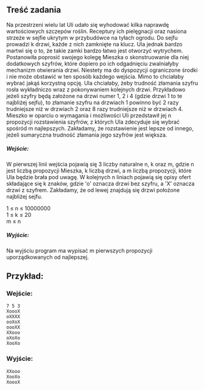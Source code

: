 ## Treść zadania
Na przestrzeni wielu lat Uli udało się wyhodować kilka naprawdę wartościowych szczepów roślin. Receptury ich pielęgnacji oraz nasiona strzeże w sejfie ukrytym w przybudówce na tyłach ogrodu. Do sejfu prowadzi k drzwi, każde z nich zamknięte na klucz. Ula jednak bardzo martwi się o to, że takie zamki bardzo łatwo jest otworzyć wytrychem. Postanowiła poprosić swojego kolegę Mieszka o skonstruowanie dla niej dodatkowych szyfrów, które dopiero po ich odgadnięciu zwalniałyby mechanizm otwierania drzwi. Niestety ma do dyspozycji ograniczone środki i nie może obstawić w ten sposób każdego wejścia. Mimo to chciałaby wybrać jakąś korzystną opcję. Ula chciałaby, żeby trudność złamania szyfru rosła wykładniczo wraz z pokonywaniem kolejnych drzwi. Przykładowo jeżeli szyfry będą założone na drzwi numer 1, 2 i 4 (gdzie drzwi 1 to te najbliżej sejfu), to złamanie szyfru na drzwiach 1 powinno być 2 razy trudniejsze niż w drzwiach 2 oraz 8 razy trudniejsze niż w drzwiach 4.
Mieszko w oparciu o wymagania i możliwości Uli przedstawił jej n propozycji rozstawienia szyfrów, z których Ula zdecyduje się wybrać spośród m najlepszych. Zakładamy, że rozstawienie jest lepsze od innego, jeżeli sumaryczna trudność złamania jego szyfrów jest większa.
##### Wejście:
W pierwszej linii wejścia pojawią się 3 liczby naturalne n, k oraz m, gdzie n jest liczbą propozycji Mieszka, k liczbą drzwi, a m liczbą propozycji, które Ula będzie brała pod uwagę.
W kolejnych n liniach pojawią się opisy ofert składające się k znaków, gdzie 'o' oznacza drzwi bez szyfru, a 'X' oznacza drzwi z szyfrem. Zakładamy, że od lewej znajdują się drzwi położone najbliżej sejfu.

1 ≤ n ≤ 10000000  
1 ≤ k ≤ 20  
m ≤ n
##### Wyjście:
Na wyjściu program ma wypisać m pierwszych propozycji uporządkowanych od najlepszej.
## Przykład:
### Wejście:
```
7 5 3
XoooX
oXXXX
ooXoX
oooXX
XXooo
oXoXo
XooXo
```
### Wyjście:
```
XXooo
XooXo
XoooX
```
